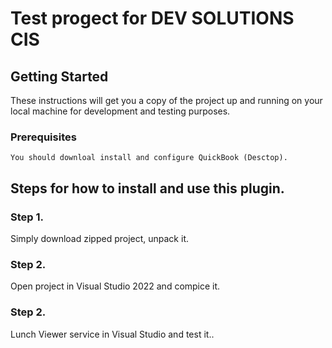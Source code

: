# Test progect for DEV SOLUTIONS CIS

## Getting Started

These instructions will get you a copy of the project up and running on your local machine for development and testing purposes.

### Prerequisites

```
You should downloal install and configure QuickBook (Desctop).
```

## Steps for how to install and use this plugin.

### Step 1. 
Simply download zipped project, unpack it.

### Step 2. 
Open project in Visual Studio 2022 and compice it. 

### Step 2. 
Lunch Viewer service in Visual Studio and test it.. 


